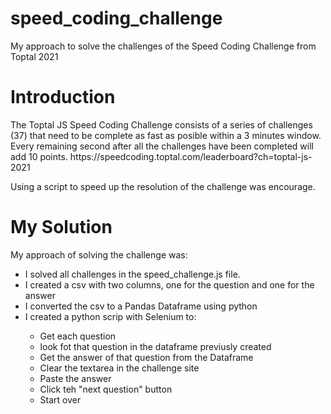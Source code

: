 # speed_coding_challenge
My approach to solve the challenges of the Speed Coding Challenge from Toptal 2021

<h1>Introduction</h1>
The Toptal JS Speed Coding Challenge consists of a series of challenges (37) that need to be complete as fast as posible within a 3 minutes window. Every remaining second after all the challenges have been completed will add 10 points.
https://speedcoding.toptal.com/leaderboard?ch=toptal-js-2021

Using a script to speed up the resolution of the challenge was encourage. 

<h1>My Solution</h1>
My approach of solving the challenge was:
<ul>
  <li>I solved all challenges in the speed_challenge.js file.</li>
  <li>I created a csv with two columns, one for the question and one for the answer</li>
  <li>I converted the csv to a Pandas Dataframe using python</li>
  <li>I created a python scrip with Selenium to:</li>
  <ul>
      <li>Get each question</li>
      <li>look fot that question in the dataframe previusly created</li>
      <li>Get the answer of that question from the Dataframe</li>
      <li>Clear the textarea in the challenge site</li>
      <li>Paste the answer</li>
      <li>Click teh "next question" button</li>
      <li>Start over</li>
    </ul>
  </ul>

